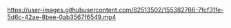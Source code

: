 

https://user-images.githubusercontent.com/82513502/155382766-7fcf31fe-5d6c-42ae-8bee-0ab3567f6549.mp4

